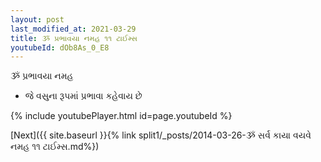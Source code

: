 ```yaml
---
layout: post
last_modified_at: 2021-03-29
title: ૐ પ્રભાવયા નમહ ૧૧ ટાઈમ્સ
youtubeId: dOb8As_0_E8
---
```

 
 
 ૐ પ્રભાવયા નમહ  
 
 -  જે વસુના રૂપમાં પ્રભાવા કહેવાય છે 
 
  
 
  
 
 
 
 
 
 


{% include youtubePlayer.html id=page.youtubeId %}
 
[Next]({{ site.baseurl }}{% link  split1/_posts/2014-03-26-ૐ સર્વ કાયા વયવે નમહ ૧૧ ટાઈમ્સ.md%})
 
